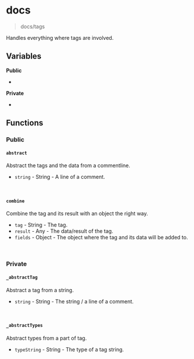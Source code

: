 # docs
> docs/tags

Handles everything where tags are involved.

## Variables
**Public**

-

**Private**

-

## Functions
### Public
#### `abstract` 

Abstract the tags and the data from a commentline.
* `string` - String - A line of a comment.

&nbsp;

#### `combine` 

Combine the tag and its result with an object the right way.
* `tag` - String - The tag.
* `result` - Any - The data/result of the tag.
* `fields` - Object - The object where the tag and its data will be added to.

&nbsp;


### Private
#### `_abstractTag`

Abstract a tag from a string.
* `string` - String - The string / a line of a comment.

&nbsp;

#### `_abstractTypes`

Abstract types from a part of tag. 
* `typeString` - String - The type of a tag string.

&nbsp;

